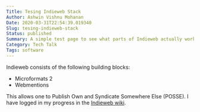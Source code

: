 ```yaml
---
Title: Tesing Indieweb Stack
Author: Ashwin Vishnu Mohanan
Date: 2020-03-31T22:54:39.019340
Slug: tesing-indieweb-stack
Status: published
Summary: A simple test page to see what parts of Indieweb actually works
Category: Tech Talk
Tags: software
---
```


Indieweb consists of the following building blocks:

- Microformats 2
- Webmentions

This allows one to Publish Own and Syndicate Somewhere Else (POSSE). I have
logged in my progress in the [Indieweb
wiki](https://indieweb.org/User:Ashwin.info.tm).
